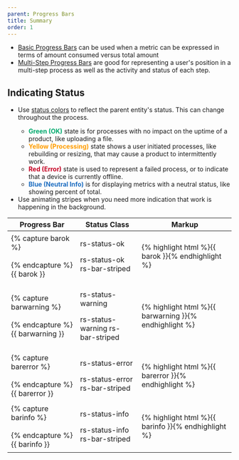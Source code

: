 ```yaml
---
parent: Progress Bars
title: Summary
order: 1
---
```

<ul>
  <li><a href="#progress-bars">Basic Progress Bars</a> can be used when a metric can be expressed in terms of amount consumed versus total amount</li>
  <li><a href="#multi-step-process">Multi-Step Progress Bars</a> are good for representing a user's position in a multi-step process as well as the activity and status of each step. </li>
</ul>
<h2>Indicating Status</h2>
<ul>
  <li>Use <a href="#status-indicators">status colors</a> to reflect the parent entity's status. This can change throughout the process.</li>
  <ul>
    <li><span style="color:#00a96d; font-weight:bold">Green (OK)</span> state is for processes with no impact on the uptime of a product, like uploading a file.</li>
    <li><span style="color:#ff9d00; font-weight:bold">Yellow (Processing)</span> state shows a user initiated processes, like rebuilding or resizing, that may cause a product to intermittently work.</li>
    <li><span style="color:#c40022; font-weight:bold">Red (Error)</span> state is used to represent a failed process, or to indicate that a device is currently offline.</li>
    <li><span style="color:#1e6ec1; font-weight:bold">Blue (Neutral Info)</span> is for displaying metrics with a neutral status, like showing percent of total.</li>
  </ul>
  <li>Use animating stripes when you need more indication that work is happening in the background.</li>
</ul>
<table>
  <thead>
    <tr>
      <th>Progress Bar</th>
      <th>Status Class</th>
      <th>Markup</th>
    </tr>
    </thead>
<tbody>
  <tr>
    <td>
{% capture barok %}<div class="rs-progress">
  <div class="rs-progress-inner">
    <div class="rs-segment" style="width: 50%">
      <div class="rs-bar rs-status-ok"></div>
    </div>
  </div>
</div>
<br>
<div class="rs-progress">
  <div class="rs-progress-inner">
    <div class="rs-segment" style="width: 60%">
      <div class="rs-bar rs-status-ok rs-bar-striped"></div>
    </div>
  </div>
</div>{% endcapture %}{{ barok }}
    </td>
    <td>
        <p>rs-status-ok</p>
        <p>rs-status-ok rs-bar-striped</p>
      </td>
    <td><div class="collapsible-highlight">{% highlight html %}{{ barok }}{% endhighlight %}</div></td>
    </tr>
    <tr>
      <td>
{% capture barwarning %}<div class="rs-progress">
  <div class="rs-progress-inner">
    <div class="rs-segment" style="width: 50%">
      <div class="rs-bar rs-status-warning"></div>
    </div>
  </div>
</div>
<br>
<div class="rs-progress">
  <div class="rs-progress-inner">
    <div class="rs-segment" style="width: 60%">
      <div class="rs-bar rs-status-warning rs-bar-striped"></div>
    </div>
  </div>
</div>
{% endcapture %}{{ barwarning }}
      </td>
      <td>
        <p>rs-status-warning</p>
        <p>rs-status-warning rs-bar-striped</p>
      </td>
      <td><div class="collapsible-highlight">{% highlight html %}{{ barwarning }}{% endhighlight %}</div></td>
      </tr>
    </tr>
    <tr>
      <td>
{% capture barerror %}<div class="rs-progress">
  <div class="rs-progress-inner">
    <div class="rs-segment" style="width: 50%">
      <div class="rs-bar rs-status-error"></div>
    </div>
  </div>
</div>
<br>
<div class="rs-progress">
  <div class="rs-progress-inner">
    <div class="rs-segment" style="width: 60%">
      <div class="rs-bar rs-status-error rs-bar-striped"></div>
    </div>
  </div>
</div>{% endcapture %}{{ barerror }}
      </td>
      <td>
        <p>rs-status-error</p>
        <p>rs-status-error rs-bar-striped</p>
      </td>
      <td><div class="collapsible-highlight">{% highlight html %}{{ barerror }}{% endhighlight %}</div></td>
      </tr>
      <tr>
        <td>
{% capture barinfo %}<div class="rs-progress">
  <div class="rs-progress-inner">
    <div class="rs-segment" style="width: 50%">
      <div class="rs-bar rs-status-info"></div>
    </div>
  </div>
</div>
<br>
<div class="rs-progress">
  <div class="rs-progress-inner">
    <div class="rs-segment" style="width: 60%">
      <div class="rs-bar rs-status-info rs-bar-striped"></div>
    </div>
  </div>
</div>{% endcapture %}{{ barinfo }}
        </td>
        <td>
          <p>rs-status-info</p>
          <p>rs-status-info rs-bar-striped</p>
        </td>
        <td><div class="collapsible-highlight">{% highlight html %}{{ barinfo }}{% endhighlight %}</div></td>
        </tr>
      </tbody>
    </table>